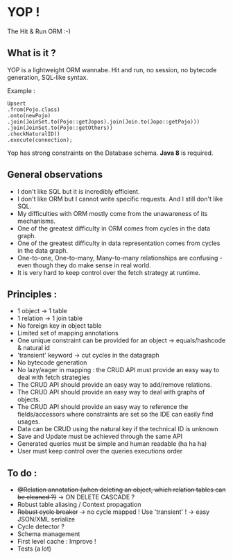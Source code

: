 # YOP !
The Hit & Run ORM :-)

## What is it ?
YOP is a lightweight ORM wannabe. Hit and run, no session, no bytecode generation, SQL-like syntax.

Example :
```
Upsert   
.from(Pojo.class)  
.onto(newPojo)  
.join(JoinSet.to(Pojo::getJopos).join(Join.to(Jopo::getPojo)))    
.join(JoinSet.to(Pojo::getOthers))  
.checkNaturalID()  
.execute(connection);  
```

Yop has strong constraints on the Database schema.
**Java 8** is required.

## General observations
- I don't like SQL but it is incredibly efficient.
- I don't like ORM but I cannot write specific requests. And I still don't like SQL.
- My difficulties with ORM mostly come from the unawareness of its mechanisms.
- One of the greatest difficulty in ORM comes from cycles in the data graph.
- One of the greatest difficulty in data representation comes from cycles in the data graph.
- One-to-one, One-to-many, Many-to-many relationships are confusing - even though they do make sense in real world.
- It is very hard to keep control over the fetch strategy at runtime.

## Principles :
- 1 object → 1 table
- 1 relation → 1 join table
- No foreign key in object table
- Limited set of mapping annotations
- One unique constraint can be provided for an object → equals/hashcode & natural id
- 'transient' keyword → cut cycles in the datagraph
- No bytecode generation
- No lazy/eager in mapping : the CRUD API must provide an easy way to deal with fetch strategies
- The CRUD API should provide an easy way to add/remove relations.
- The CRUD API should provide an easy way to deal with graphs of objects.
- The CRUD API should provide an easy way to reference the fields/accessors where constraints are set so the IDE can easily find usages.
- Data can be CRUD using the natural key if the technical ID is unknown
- Save and Update must be achieved through the same API
- Generated queries must be simple and human readable (ha ha ha)
- User must keep control over the queries executions order

## To do :
- <strike>@Relation annotation (when deleting an object, which relation tables can be cleaned ?)</strike> → ON DELETE CASCADE ?
- Robust table aliasing / Context propagation
- <strike>Robust cycle breaker</strike> → no cycle mapped ! Use 'transient' ! → easy JSON/XML serialize
- Cycle detector ?
- Schema management
- First level cache : Improve !
- Tests (a lot)